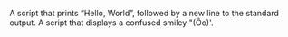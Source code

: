 A script that prints “Hello, World”, followed by a new line to the standard output.
A script that displays a confused smiley "(Ôo)'.

